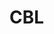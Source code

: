 # CBL
<script>
  window.fbAsyncInit = function() {
    FB.init({
      appId      : '1375195072999906',
      xfbml      : true,
      version    : 'v14.0'
    });
    FB.AppEvents.logPageView();
  };

  (function(d, s, id){
     var js, fjs = d.getElementsByTagName(s)[0];
     if (d.getElementById(id)) {return;}
     js = d.createElement(s); js.id = id;
     js.src = "https://connect.facebook.net/en_US/sdk.js";
     fjs.parentNode.insertBefore(js, fjs);
   }(document, 'script', 'facebook-jssdk'));
</script>
<div
  class="fb-like"
  data-share="true"
  data-width="450"
  data-show-faces="true">
</div>
